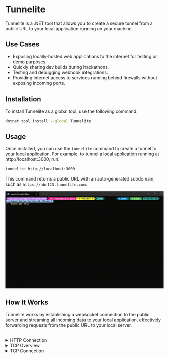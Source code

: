 # Tunnelite

Tunnelite is a .NET tool that allows you to create a secure tunnel from a public URL to your local application running on your machine. 

## Use Cases

- Exposing locally-hosted web applications to the internet for testing or demo purposes.
- Quickly sharing dev builds during hackathons.
- Testing and debugging webhook integrations.
- Providing internet access to services running behind firewalls without exposing incoming ports.

## Installation

To install Tunnelite as a global tool, use the following command:

```bash
dotnet tool install --global Tunnelite
```

## Usage

Once installed, you can use the `tunnelite` command to create a tunnel to your local application. For example, to tunnel a local application running at http://localhost:3000, run:
```bash
tunnelite http://localhost:3000
```

This command returns a public URL with an auto-generated subdomain, such as `https://abc123.tunnelite.com`. 

![alt text](https://github.com/cristipufu/tunnelite/blob/master/docs/tunnelite-cli.gif?raw=true)

## How It Works

Tunnelite works by establishing a websocket connection to the public server and streaming all incoming data to your local application, effectively forwarding requests from the public URL to your local server.

 <br/>
<details>
  <summary>HTTP Connection</summary>
  
 <br/>

![image info](https://github.com/cristipufu/ws-tunnel-signalr/blob/master/docs/http_tunneling.png)

</details>

<details>
  <summary>TCP Overview</summary>
  
 <br/>

![image info](https://github.com/cristipufu/ws-tunnel-signalr/blob/master/docs/tcp_tunneling_global.png)

</details>

<details>
  <summary>TCP Connection</summary>
  
 <br/>

![image info](https://github.com/cristipufu/ws-tunnel-signalr/blob/master/docs/tcp_tunneling.png)

</details>


